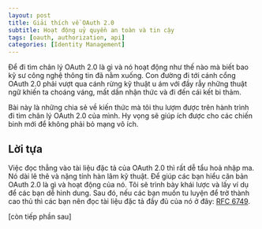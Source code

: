 ```yaml
---
layout: post
title: Giải thích về OAuth 2.0
subtitle: Hoạt động uỷ quyền an toàn và tin cậy
tags: [oauth, authorization, api]
categories: [Identity Management]
---
```


Để đi tìm chân lý OAuth 2.0 là gì và nó hoạt động như thế nào mà biết bao kỹ sư công nghệ thông tin đã nằm xuống. Con đường đi tới cánh cổng OAuth 2.0 phải vượt qua cánh rừng kỹ thuật u ám với đầy rẫy những thuật ngữ khiến ta choáng váng, mất dần nhận thức và đi đến cái kết bi thảm.

Bài này là những chia sẻ về kiến thức mà tôi thu lượm được trên hành trình đi tìm chân lý OAuth 2.0 của mình. Hy vọng sẽ giúp ích được cho các chiến binh mới để không phải bỏ mạng vô ích.

## Lời tựa

Việc đọc thẳng vào tài liệu đặc tả của OAuth 2.0 thì rất dễ tẩu hoả nhập ma. Nó dài lê thê và nặng tính hàn lâm kỹ thuật. Để giúp các bạn hiểu căn bản OAuth 2.0 là gì và hoạt động của nó. Tôi sẽ trình bày khái lược và lấy ví dụ để các bạn dễ hình dung. Sau đó, nếu các bạn muốn tu luyện để trở thành cao thủ thì các bạn nên đọc tài liệu đặc tả đầy đủ của nó ở đây: [RFC 6749](https://datatracker.ietf.org/doc/html/rfc6749).

[còn tiếp phần sau]
